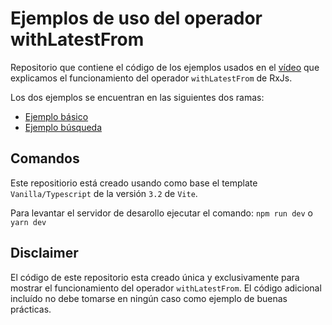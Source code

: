 # Ejemplos de uso del operador withLatestFrom

Repositorio que contiene el código de los ejemplos usados en el [vídeo](https://youtu.be/ETZYZbuLZjw) que explicamos el funcionamiento del operador `withLatestFrom` de RxJs.

Los dos ejemplos se encuentran en las siguientes dos ramas:

-   [Ejemplo básico](https://github.com/ako-tech/rxjs-withLatestFrom-examples/tree/basic)
-   [Ejemplo búsqueda](https://github.com/ako-tech/rxjs-withLatestFrom-examples/tree/search)

## Comandos

Este repositiorio está creado usando como base el template `Vanilla/Typescript` de la versión `3.2` de `Vite`.

Para levantar el servidor de desarollo ejecutar el comando:
`npm run dev` o `yarn dev`

## Disclaimer

El código de este repositorio esta creado única y exclusivamente para mostrar el funcionamiento del operador `withLatestFrom`. El código adicional incluído no debe tomarse en ningún caso como ejemplo de buenas prácticas.
